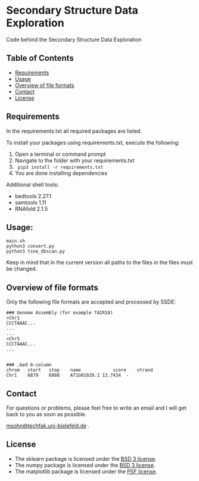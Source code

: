 # Secondary Structure Data Exploration
Code behind the Secondary Structure Data Exploration

## Table of Contents

* [Requirements](#requirements)
* [Usage](#usage)
* [Overview of file formats](#Overview-of-file-formats)
* [Contact](#contact)
* [License](#license)

## Requirements

In the requirements.txt all required packages are listed.

To install your packages using requirements.txt, execute the following:
1. Open a terminal or command prompt
2. Navigate to the folder with your requirements.txt
3. ``` pip3 install -r requirements.txt```
4. You are done installing dependencies

Additional shell tools:
- bedtools  2.27.1
- samtools  1.11
- RNAfold   2.1.5

## Usage:

```
main.sh
python3 convert.py
python3 tsne_dbscan.py
```
Keep in mind that in the current version all paths to the files in the files must be changed.

## Overview of file formats
Only the following file formats are accepted and processed by SSDE:
```
### Genome Assembly (for example TAIR10) 
>Chr1
CCCTAAAC...
...
...
>Chr5
CCCTAAAC...
...


### .bed 6-column 
chrom   start   stop    name            score    strand
Chr1    6879	6888	AT1G01020.1	13.7434	 -

```

## Contact

For questions or problems, please feel free to write an email and I will get back to you as soon as possible.

[msohn@techfak.uni-bielefeld.de](mailto:msohn@techfak.uni-bielefeld.de)
.

## License

* The sklearn package is licensed under the [BSD 3 license](https://github.com/scikit-learn/scikit-learn/blob/main/COPYING).
* The numpy package is licensed under the [BSD 3 license](https://github.com/numpy/numpy/blob/main/LICENSE.txt).
* The matplotlib package is licensed under the [PSF license](https://github.com/matplotlib/matplotlib/blob/master/LICENSE/LICENSE).

